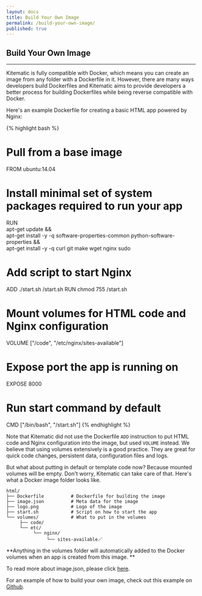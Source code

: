 ```yaml
---
layout: docs
title: Build Your Own Image
permalink: /build-your-own-image/
published: true
---
```


## Build Your Own Image

---

Kitematic is fully compatible with Docker, which means you can create an image
from any folder with a Dockerfile in it. However, there are many ways
developers build Dockerfiles and Kitematic aims to provide developers a better
process for building Dockerfiles while being reverse compatible with Docker.

Here's an example Dockerfile for creating a basic HTML app powered by Nginx:

{% highlight bash %}
# Pull from a base image
FROM ubuntu:14.04

# Install minimal set of system packages required to run your app
RUN \
  apt-get update && \
  apt-get install -y -q software-properties-common python-software-properties && \
  apt-get install -y -q curl git make wget nginx sudo

# Add script to start Nginx
ADD ./start.sh /start.sh
RUN chmod 755 /start.sh

# Mount volumes for HTML code and Nginx configuration
VOLUME ["/code", "/etc/nginx/sites-available"]

# Expose port the app is running on
EXPOSE 8000

# Run start command by default
CMD ["/bin/bash", "/start.sh"]
{% endhighlight %}

Note that Kitematic did not use the Dockerfile `ADD` instruction to put HTML code and
Nginx configuration into the image, but used `VOLUME` instead. We believe that
using volumes extensively is a good practice. They are great for quick code
changes, persistent data, configuration files and logs.

But what about putting in default or template code now? Because mounted volumes
will be empty. Don't worry, Kitematic can take care of that. Here's what a Docker
image folder looks like.

```
html/
├── Dockerfile          # Dockerfile for building the image
├── image.json          # Meta data for the image
├── logo.png            # Logo of the image
├── start.sh            # Script on how to start the app
└── volumes/            # What to put in the volumes
     ├── code/
     └── etc/
          └── nginx/
               └── sites-available／
```

**Anything in the volumes folder will automatically added to the Docker volumes
when an app is created from this image. **

To read more about image.json, please click [here](/docs/image-json-file).

For an example of how to build your own image, check out
this example on [Github](https://github.com/kitematic/html).
